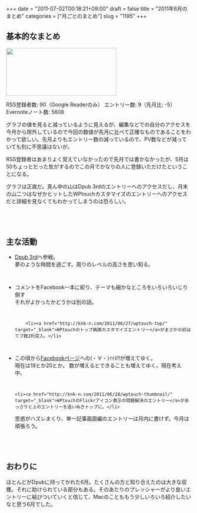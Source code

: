 +++
date = "2011-07-02T00:18:21+09:00"
draft = false
title = "2011年6月のまとめ"
categories = ["月ごとのまとめ"]
slug = "1195"
+++

<h2>基本的なまとめ</h2>

<a href="http://knk-n.com/wp-content/uploads/2011/07/201106_matome.png"><img src="http://knk-n.com/wp-content/uploads/2011/07/201106_matome-300x129.png" alt="" title="201106_matome" width="300" height="129" class="aligncenter size-medium wp-image-1196" /></a>
<!--more-->

RSS登録者数: 90（Google Readerのみ）
エントリー数: 9（先月比: -5）
Evernoteノート数: 5608

グラフの値を見ると減っているように見えるが、編集などでの自分のアクセスを今月から除外しているので今回の数値が先月に比べて正確なものであることをわかって欲しい。先月よりもエントリー数の減っているので、PV数などが減っていても別に不思議はないが。

RSS登録者はあまりよく覚えていなかったので先月では書かなかったが、5月は50ちょっとだった気がするのでこの月でかなりの人に登録いただけたということになる。

グラフは正直だ。真ん中の山はDpub 3rdのエントリーへのアクセスだし、月末の山二つはなぜかヒットしたWPtouchカスタマイズのエントリーへのアクセスだと詳細を見なくてもわかってしまうのは恐ろしい。

<p style="margin-top: 6em;">

<h2>主な活動</h2>
<ul>
	<li><a href="http://knk-n.com/2011/06/19/dpub3/" target="_blank">Dpub 3rd</a>へ参戦。</li>
夢のような時間を過ごす。周りのレベルの高さを思い知る。

<p style="margin-top: 3em;">

<li>コメントをFacebook一本に絞り、テーマも細かなところをいろいろいじり倒す</li>
それがよかったかどうかは別の話。

<p style="margin-top: 3em;">

		<li><a href="http://knk-n.com/2011/06/27/wptouch-top/" target="_blank">WPtouchのトップ画面カスタマイズエントリー</a>がまさかの初はてブ数2桁突入。</li>

<p style="margin-top: 3em;">

<li>この頃から<a href="http://www.facebook.com/pages/knk-ncom/148917961843052" target="_blank">Facebookページ</a>への(・∀・)ｲｲﾈ!!が増えてゆく。</li>
現在は19とか20とか。
数が増えるとできることも増えてゆく。現在考え中。

<p style="margin-top: 3em;">

	<li><a href="http://knk-n.com/2011/06/28/wptouch-thumbnail/" target="_blank">WPtouchのFlickrアイコン表示の問題解決のエントリー</a>があっさりと上のエントリーを追いぬきトップに。</li>
思惑がハズレまくり、単一記事画面編のエントリーは月内に書けず。今月は頑張ろう。

</ul>

<p style="margin-top: 6em;">

<h2>おわりに</h2>
ほとんどがDpubに持ってかれた6月。たくさんの方と知り合えたのは大きな収穫。それに助けられている部分もある。そのあたりのプレッシャーがより良いエントリーに結びついていくと信じて、Macのことももう少しいろいろ紹介したいなと思う6月でした。





